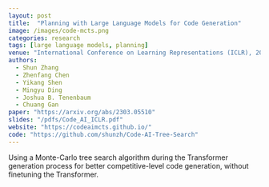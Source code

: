 ```yaml
---
layout: post
title:  "Planning with Large Language Models for Code Generation"
image: /images/code-mcts.png
categories: research
tags: [large language models, planning]
venue: "International Conference on Learning Representations (ICLR), 2023"
authors:
  - Shun Zhang
  - Zhenfang Chen
  - Yikang Shen
  - Mingyu Ding
  - Joshua B. Tenenbaum
  - Chuang Gan
paper: "https://arxiv.org/abs/2303.05510"
slides: "/pdfs/Code_AI_ICLR.pdf"
website: "https://codeaimcts.github.io/"
code: "https://github.com/shunzh/Code-AI-Tree-Search"
---
```

Using a Monte-Carlo tree search algorithm during the Transformer generation process for better competitive-level code generation, without finetuning the Transformer.

<!-- Also presented at the _Foundation Models for Decision Making Workshop_ at _NeurIPS_, 2022. -->
